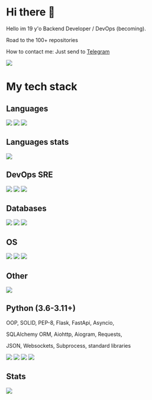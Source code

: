 <!--
**Vlad2030/Vlad2030** is a ✨ _special_ ✨ repository because its `README.md` (this file) appears on your GitHub profile.

Here are some ideas to get you started:

- 🔭 I’m currently working on ...
- 🌱 I’m currently learning ...
- 👯 I’m looking to collaborate on ...
- 🤔 I’m looking for help with ...
- 💬 Ask me about ...
- 📫 How to reach me: ...
- 😄 Pronouns: ...
- ⚡ Fun fact: ...
-->

<!-- from https://simpleicons.org/ and https://github.com/simple-icons/simple-icons/blob/develop/slugs.md -->

# Hi there 👋
Hello im 19 y'o Backend Developer / DevOps (becoming).

Road to the 100+ repositories

How to contact me: Just send to [Telegram](https://t.me/delovoy_hui)

![](https://komarev.com/ghpvc/?username=vlad2030&color=blueviolet)

# My tech stack

## Languages
![](https://img.shields.io/badge/Python-316192?style=for-the-badge&logo=python&logoColor=white&color=3776AB)
![](https://img.shields.io/badge/GNU%20Bash-316192?style=for-the-badge&logo=gnubash&logoColor=white&color=4EAA25)
![](https://img.shields.io/badge/HCL-316192?style=for-the-badge&logo=terraform&logoColor=white&color=7B42BC)
<!-- HTML is not a lang ![](https://img.shields.io/badge/HTML5-316192?style=for-the-badge&logo=html5&logoColor=white&color=E34F26) -->
<!-- CSS is not a lang ![](https://img.shields.io/badge/CSS3-316192?style=for-the-badge&logo=css3&logoColor=white&color=1572B6) -->
<!-- when i get old ![](https://img.shields.io/badge/C-316192?style=for-the-badge&logo=c&logoColor=black&color=A8B9CC) -->
<!-- later ![](https://img.shields.io/badge/Go-316192?style=for-the-badge&logo=go&logoColor=white&color=00ADD8) -->
<!-- bruh im noob ![](https://img.shields.io/badge/Csharp-316192?style=for-the-badge&logo=csharp&logoColor=white&color=239120) -->


## Languages stats
<!-- Languages stats -->
![](https://github-readme-stats.vercel.app/api/top-langs/?username=Vlad2030&langs_count=10)


## DevOps SRE
<!-- DevOps -->
![](https://img.shields.io/badge/Docker-316192?style=for-the-badge&logo=docker&logoColor=white&color=2496ED)
![](https://img.shields.io/badge/Kubernetes-316192?style=for-the-badge&logo=kubernetes&logoColor=white&color=326CE5)
![](https://img.shields.io/badge/Terraform-316192?style=for-the-badge&logo=terraform&logoColor=white&color=7B42BC)
<!-- later ![](https://img.shields.io/badge/Ansible-316192?style=for-the-badge&logo=ansible&logoColor=white&color=EE0000) -->


## Databases
<!-- Databases -->
![](https://img.shields.io/badge/MySQL-316192?style=for-the-badge&logo=mysql&logoColor=white&color=4479A1)
![](https://img.shields.io/badge/PostgreSQL-316192?style=for-the-badge&logo=postgresql&logoColor=white&color=4169E1)
![](https://img.shields.io/badge/MongoDB-316192?style=for-the-badge&logo=mongodb&logoColor=white&color=47A248)


## OS
<!-- OS -->
![](https://img.shields.io/badge/Linux-316192?style=for-the-badge&logo=linux&logoColor=black&color=FCC624)
![](https://img.shields.io/badge/Debian-316192?style=for-the-badge&logo=debian&logoColor=white&color=A81D33)
![](https://img.shields.io/badge/Ubuntu-316192?style=for-the-badge&logo=ubuntu&logoColor=white&color=E95420)


## Other
<!-- something -->
![](https://img.shields.io/badge/code-316192?style=for-the-badge&logo=visualstudiocode&logoColor=white&color=007ACC)


## Python (3.6-3.11+)
OOP, SOLID, PEP-8, Flask, FastApi, Asyncio,

SQLAlchemy ORM, Aiohttp, Aiogram, Requests,

JSON, Websockets, Subprocess, standard libraries
<!-- Python -->
![](https://img.shields.io/badge/fastapi-316192?style=for-the-badge&logo=fastapi&logoColor=white&color=009688)
![](https://img.shields.io/badge/Flask-316192?style=for-the-badge&logo=flask&logoColor=white&color=000000)
![](https://img.shields.io/badge/AIOHTTP-316192?style=for-the-badge&logo=aiohttp&logoColor=white&color=2C5BB4)
![](https://img.shields.io/badge/JSON-316192?style=for-the-badge&logo=json&logoColor=white&color=000000)


## Stats
![](https://github-readme-stats.vercel.app/api?username=Vlad2030&show_icons=true&theme=transparent)

<!--![Metrics](https://metrics.lecoq.io/Vlad2030?template=classic&languages=1&isocalendar=1&lines=1&base=header%2C%20activity%2C%20community%2C%20repositories%2C%20metadata&base.indepth=false&base.hireable=false&base.skip=false&isocalendar=false&isocalendar.duration=half-year&languages=false&languages.limit=8&languages.threshold=0%25&languages.other=false&languages.colors=github&languages.sections=most-used&languages.indepth=false&languages.analysis.timeout=15&languages.analysis.timeout.repositories=7.5&languages.categories=markup%2C%20programming&languages.recent.categories=markup%2C%20programming&languages.recent.load=300&languages.recent.days=14&lines=false&lines.sections=base&lines.repositories.limit=4&lines.history.limit=1&config.timezone=Europe%2FMoscow)-->
